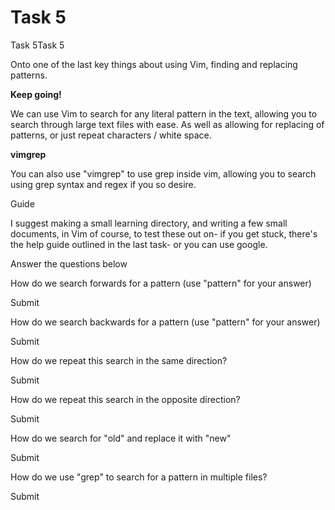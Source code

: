 # Task 5

Task 5Task 5

Onto one of the last key things about using Vim, finding and replacing patterns.

**Keep going!**

We can use Vim to search for any literal pattern in the text, allowing you to search through large text files with ease. As well as allowing for replacing of patterns, or just repeat characters / white space.

**vimgrep**

You can also use "vimgrep" to use grep inside vim, allowing you to search using grep syntax and regex if you so desire.

Guide

I suggest making a small learning directory, and writing a few small documents, in Vim of course, to test these out on- if you get stuck, there's the help guide outlined in the last task- or you can use google.

Answer the questions below

How do we search forwards for a pattern (use "pattern" for your answer)

Submit

How do we search backwards for a pattern (use "pattern" for your answer)

Submit

How do we repeat this search in the same direction?

Submit

How do we repeat this search in the opposite direction?

Submit

How do we search for "old" and replace it with "new"

Submit

How do we use "grep" to search for a pattern in multiple files?

Submit